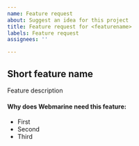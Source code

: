 ```yaml
---
name: Feature request
about: Suggest an idea for this project
title: Feature request for <featurename>
labels: Feature request
assignees: ''

---
```


## Short feature name
Feature description

#### Why does Webmarine need this feature:
- First
- Second
- Third
